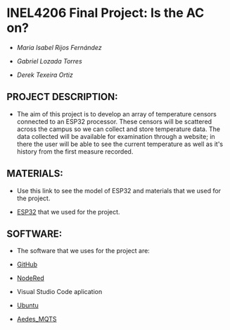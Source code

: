 # INEL4206 Final Project: Is the AC on?

- *Maria Isabel Rijos Fernández* 
* *Gabriel Lozada Torres*
+ *Derek Texeira Ortiz*

## PROJECT DESCRIPTION:
* The aim of this project is to develop an array of temperature censors 
connected to an ESP32 processor. These censors will be scattered across
the campus so we can collect and store temperature data. The data collected 
will be available for examination through a website; in there the user
will be able to see the current temperature as well as it's history from 
the first measure recorded.
## MATERIALS:
* Use this link to see the model of ESP32 and materials  that we used for the project.
- [ESP32](https://www.amazon.com/dp/B09BC5B4H6?ref=ppx_pop_mob_ap_share) that we used for the project.
## SOFTWARE:
* The software that we uses for the project are: 
- [GitHub](https://github.com/DerekTex/INEL4206-Final-Project)
* [NodeRed](http://esp32proj.space:1880/ui/#!/0?socketid=20mpFYsP1RtGDG4JAAHi)
+ Visual Studio Code aplication 
- [Ubuntu]()
* [Aedes_MQTS]()
